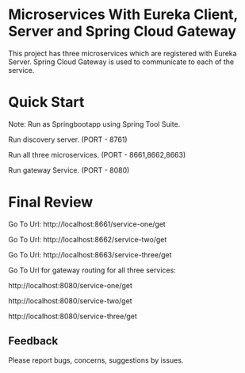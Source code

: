 # Microservices With Eureka Client, Server and Spring Cloud Gateway

This project has three microservices which are registered with Eureka Server. Spring Cloud Gateway is used to communicate to each of the service.


# Quick Start
Note: Run as Springbootapp using Spring Tool Suite.

Run discovery server. (PORT - 8761)

Run all three microservices. (PORT - 8661,8662,8663)

Run gateway Service. (PORT - 8080)

# Final Review
Go To Url: http://localhost:8661/service-one/get

Go To Url: http://localhost:8662/service-two/get

Go To Url: http://localhost:8663/service-three/get

Go To Url for gateway routing for all three services:

http://localhost:8080/service-one/get   

http://localhost:8080/service-two/get  

http://localhost:8080/service-three/get   

## Feedback

Please report bugs, concerns, suggestions by issues.
